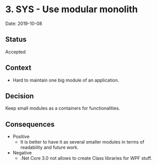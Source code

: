 # 3. SYS - Use modular monolith

Date: 2019-10-08

## Status

Accepted

## Context

- Hard to maintain one big module of an application.

## Decision

Keep small modules as a containers for functionalities.

## Consequences

- Positive
	- It is better to have it as several smaller modules in terms of readability and future work.
- Negative
	- .Net Core 3.0 not allows to create Class libraries for WPF stuff.
